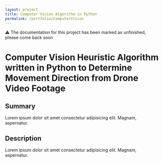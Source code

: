 ```yaml
---
layout: project
title: Computer Vision Algorithm in Python
permalink: /portfolio/ComputerVision
---
```


⚠️ The documentation for this project has been marked as unfinished, please come back soon

# Computer Vision Heuristic Algorithm written in Python to Determine Movement Direction from Drone Video Footage

## Summary

Lorem ipsum dolor sit amet consectetur adipisicing elit. Magnam, aspernatur.

## Description

Lorem ipsum dolor sit amet consectetur adipisicing elit. Magnam, aspernatur.